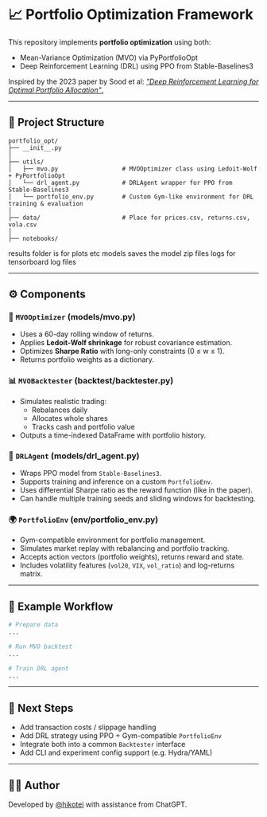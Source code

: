 # 📈 Portfolio Optimization Framework

This repository implements **portfolio optimization** using both:

- Mean-Variance Optimization (MVO) via PyPortfolioOpt
- Deep Reinforcement Learning (DRL) using PPO from Stable-Baselines3

Inspired by the 2023 paper by Sood et al: [*"Deep Reinforcement Learning for Optimal Portfolio Allocation"*.](https://icaps23.icaps-conference.org/papers/finplan/FinPlan23_paper_4.pdf)

---

## 📁 Project Structure

```
portfolio_opt/
├── __init__.py
│
├── utils/
│   ├── mvo.py                  # MVOOptimizer class using Ledoit-Wolf + PyPortfolioOpt
│   └── drl_agent.py            # DRLAgent wrapper for PPO from Stable-Baselines3
│   └── portfolio_env.py        # Custom Gym-like environment for DRL training & evaluation
│
├── data/                       # Place for prices.csv, returns.csv, vola.csv
│
├── notebooks/
```

results folder is for plots etc
models saves the model zip files
logs for tensorboard log files

---

## ⚙️ Components

### 🧠 `MVOOptimizer` (models/mvo.py)
- Uses a 60-day rolling window of returns.
- Applies **Ledoit-Wolf shrinkage** for robust covariance estimation.
- Optimizes **Sharpe Ratio** with long-only constraints (0 ≤ w ≤ 1).
- Returns portfolio weights as a dictionary.

### 📊 `MVOBacktester` (backtest/backtester.py)
- Simulates realistic trading:
  - Rebalances daily
  - Allocates whole shares
  - Tracks cash and portfolio value
- Outputs a time-indexed DataFrame with portfolio history.

### 🧠 `DRLAgent` (models/drl_agent.py)
- Wraps PPO model from `Stable-Baselines3`.
- Supports training and inference on a custom `PortfolioEnv`.
- Uses differential Sharpe ratio as the reward function (like in the paper).
- Can handle multiple training seeds and sliding windows for backtesting.

### 🌍 `PortfolioEnv` (env/portfolio_env.py)
- Gym-compatible environment for portfolio management.
- Simulates market replay with rebalancing and portfolio tracking.
- Accepts action vectors (portfolio weights), returns reward and state.
- Includes volatility features (`vol20`, `VIX`, `vol_ratio`) and log-returns matrix.

---

## 🚀 Example Workflow

```bash
# Prepare data
...

# Run MVO backtest
...

# Train DRL agent
...
```

---

## 🧱 Next Steps

- Add transaction costs / slippage handling
- Add DRL strategy using PPO + Gym-compatible `PortfolioEnv`
- Integrate both into a common `Backtester` interface
- Add CLI and experiment config support (e.g. Hydra/YAML)

---

## 🧑‍💻 Author

Developed by [@hikotei](https://github.com/hikotei) with assistance from ChatGPT.
